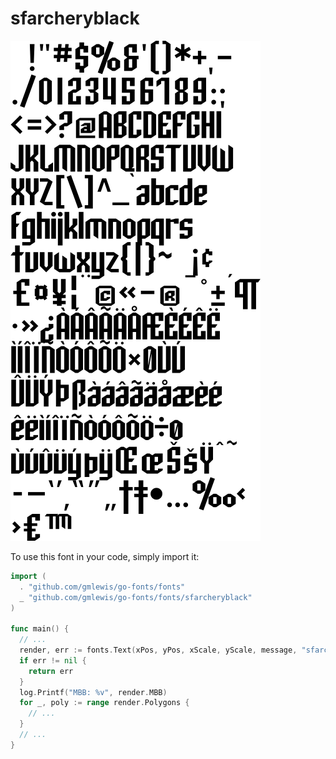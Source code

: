 # sfarcheryblack

![sfarcheryblack](sfarcheryblack.png)

To use this font in your code, simply import it:

```go
import (
  . "github.com/gmlewis/go-fonts/fonts"
  _ "github.com/gmlewis/go-fonts/fonts/sfarcheryblack"
)

func main() {
  // ...
  render, err := fonts.Text(xPos, yPos, xScale, yScale, message, "sfarcheryblack", Center)
  if err != nil {
    return err
  }
  log.Printf("MBB: %v", render.MBB)
  for _, poly := range render.Polygons {
    // ...
  }
  // ...
}
```
